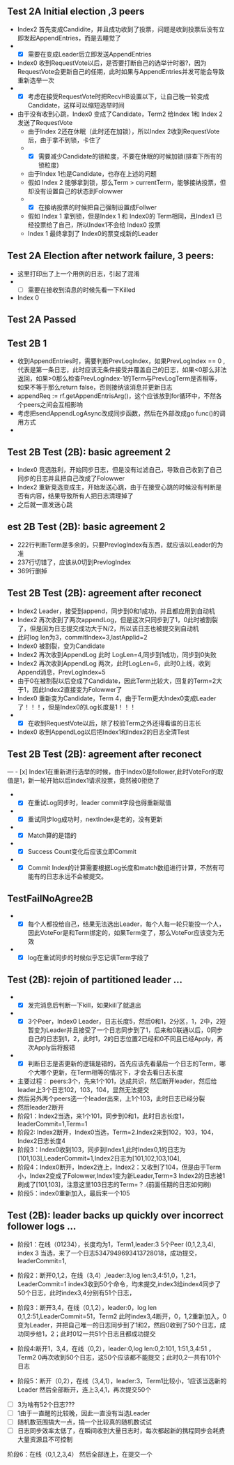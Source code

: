 ## Test 2A Initial election ,3 peers

- Index2 首先变成Candidite，并且成功收到了投票，问题是收到投票后没有立即发起AppendEntries，而是去睡觉了 
-   - [x] 需要在变成Leader后立即发送AppendEntries
- Index0 收到RequestVote以后，是否要打断自己的选举计时器?，因为RequestVote会更新自己的任期，此时如果与AppendEntries并发可能会导致重新选举一次
-   - [x] 考虑在接受RequestVote时把RecvHB设置以下，让自己晚一轮变成Candidate，这样可以缩短选举时间
- 由于没有收到心跳，Index0 变成了Candidate，Term2 给Index 1和 Index 2 发送了RequestVote 
    - 由于Index 2还在休眠（此时还在加锁），所以Index 2收到RequestVote后，由于拿不到锁，卡住了
    -   - [x] 需要减少Candidate的锁粒度，不要在休眠的时候加锁(排查下所有的锁粒度)
    - 由于Index 1也是Candidate，也存在上述的问题
    - 假如 Index 2 能够拿到锁，那么Term > currentTerm，能够接纳投票，但却没有设置自己的状态到Folowwer
    -    - [x] 在接纳投票的时候把自己强制设置成Follwer
    - 假如 Index 1 拿到锁，但是Index 1 和 Index0的 Term相同，且Index1 已经投票给了自己，所以Index1不会给 Index0 投票
    - Index 1 最终拿到了 Index0的票变成新的Leader

## Test 2A Election after network failure, 3 peers:
- 这里打印出了上一个用例的日志，引起了混淆
-   - [ ] 需要在接收到消息的时候先看一下Killed
-   Index 0

## Test 2A Passed

## Test 2B 1

- 收到AppendEntries时，需要判断PrevLogIndex，如果PrevLogIndex == 0 ,代表是第一条日志，此时应该无条件接受并覆盖自己的日志，如果<0那么非法返回，如果>0那么检查PrevLogIndex-1的Term与PrevLogTerm是否相等，如果不等于那么return false，否则接纳该消息并更新日志
- appendReq := rf.getAppendEntrisArg()，这个应该放到for循环中，不然各个peers之间会互相影响
- 考虑把sendAppendLogAsync改成同步函数，然后在外部改成go func()的调用方式
- 
## Test 2B Test (2B): basic agreement 2
- Index0 竞选胜利，开始同步日志，但是没有过滤自己，导致自己收到了自己同步的日志并且把自己改成了Folowwer
- Index2 重新竞选变成主，开始发送心跳，由于在接受心跳的时候没有判断是否有内容，结果导致所有人把日志清理掉了
- 之后就一直发送心跳

## est 2B Test (2B): basic agreement 2
- 222行判断Term是多余的，只要PrevlogIndex有东西，就应该以Leader的为准
- 237行切错了，应该从0切到PrevlogIndex
- 369行删掉

## Test 2B Test (2B): agreement after reconect
- Index2 Leader，接受到append，同步到0和1成功，并且都应用到自动机
- Index2 再次收到了两次appendLog，但是这次只同步到了1，0此时被割裂了，但是因为日志提交成功大于N/2，所以该日志也被提交到自动机
- 此时log len为3，commitIndex=3,lastApplid=2
- Index0 被割裂，变为Candidate
- Index2 再次收到AppendLog 此时 LogLen=4,同步到1成功，同步到0失败
- Index2 再次收到AppendLog 两次，此时LogLen=6，此时0上线，收到Append消息，PrevLogIndex=5
- 由于0在被割裂以后变成了Candidate，因此Term比较大，回复的Term=2大于1，因此Index2直接变为Folowwer了
- Index0 重新变为Candidate，Term 4，由于Term更大Index0变成Leader了！！！，但是Index0的Log长度是1！！！
- - [x] 在收到RequestVote以后，除了校验Term之外还得看谁的日志长
- Index0 收到AppendLog以后把Index1和Index2的日志全清Test 


## Test 2B Test (2B): agreement after reconect
— - [x] Index1在重新进行选举的时候，由于Index0是follower,此时VoteFor的取值是1，新一轮开始以后index1请求投票，竟然被0拒绝了
- - [x] 在重试Log同步时，leader commit字段也得重新赋值
- - [x] 重试同步log成功时，nextIndex是老的，没有更新
- - [x] Match算的是错的
- - [x] Success Count变化后应该立即Commit
- - [x] Commit Index的计算需要根据Log长度和match数组进行计算，不然有可能有的日志永远不会被提交。

## TestFailNoAgree2B
- - [x] 每个人都投给自己，结果无法选出Leader，每个人每一轮只能投一个人，因此VoteFor是和Term绑定的，如果Term变了，那么VoteFor应该变为无效
- - [x] log在重试同步的时候似乎忘记填Term字段了

## Test (2B): rejoin of partitioned leader ...
- - [x] 发完消息后判断一下kill，如果kill了就退出
- - [x] 3个Peer，Index0 Leader，日志长度5，然后0和1，2分区，1，2中，2短暂变为Leader并且接受了一个日志同步到了1，后来和0联通以后，0同步自己的日志到1，2，此时1，2的日志位置2已经和0不同且已经Apply，再次Apply后将报错
- - [x] 判断日志是否更新的逻辑是错的，首先应该先看最后一个日志的Term，哪个大哪个更新，在Term相等的情况下，才会去看日志长度

- 主要过程： peers:3个，先来1个101，达成共识，然后断开leader，然后给leader上3个日志102，103，104，显然无法提交
- 然后另外两个peers选一个leader出来，上1个103，此时日志已经分裂
- 然后leader2断开
- 阶段1：Index2当选，来1个101，同步到0和1，此时日志长度1，leaderCommit=1,Term=1
- 阶段2: Index2断开，Index0当选，Term=2.Index2来到102，103，104，Index2日志长度4
- 阶段3：Index0收到103，同步到Index1,此时Index0,1的日志为[101,103],LeaderCommit=1,Index2日志为[101,102,103,104],
- 阶段4：Index0断开，Index2连上，Index2：又收到了104，但是由于Term小，Index2变成了Folowwer,Index1变为新Leader,Term=3
    Index2的日志被1刷成了[101,103]，注意这里103日志的Term=？.(前面任期的日志如何刷)
- 阶段5：index0重新加入，最后来一个105
## Test (2B): leader backs up quickly over incorrect follower logs ...
- 阶段1：在线（01234），长度均为1，Term1,leader:3
  5个Peer (0,1,2,3,4), index 3 当选，来了一个日志5347949693413728018，成功提交，leaderCommit=1, 

- 阶段2：断开0,1,2，在线（3,4）,leader:3,log len:3,4:51,0，1,2:1，LeaderCommit=1
 index3收到50个命令，均未提交,index3给index4同步了50个日志，此时index3,4分别有51个日志，
 
- 阶段3：断开3,4，在线（0,1,2），leader:0，log len 0,1,2:51,LeaderCommit=51，Term2
 此时index3,4断开，0，1,2重新加入，0变为Leader，并把自己唯一的日志同步到了1和2，然后0收到了50个日志，成功同步给1，2；此时012一共51个日志且都成功提交

- 阶段4:断开1，3,4，在线（0,2），leader:0,log len:0,2:101, 1:51,3,4:51 ，Term2
 0再次收到50个日志，这50个应该都不能提交；此时0,2一共有101个日志
 
- 阶段5：断开（0,2），在线（3,4,1），leader:3，Term1比较小，1应该当选新的Leader
 然后全部断开，连上3,4,1，再次提交50个
 - [ ] 3为啥有52个日志???
 - [ ] 1由于一直醒的比较晚，因此一直没有当选Leader
 - [ ] 随机数范围搞大一点，搞一个比较真的随机数试试
 - [ ] 日志同步效率太低了，在瞬间收到大量日志时，每次都起新的携程同步会耗费大量资源且不可控制
 
 阶段6：在线（0,1,2,3,4）
 然后全部连上，在提交一个
